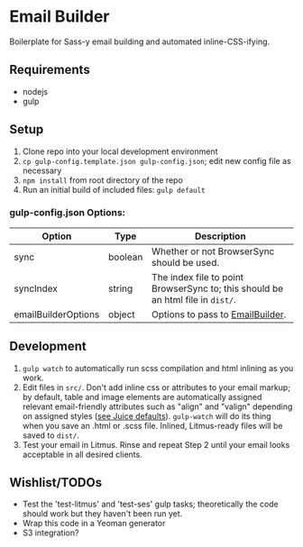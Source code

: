 # Email Builder
Boilerplate for Sass-y email building and automated inline-CSS-ifying.

## Requirements
- nodejs
- gulp

## Setup
1. Clone repo into your local development environment
2. `cp gulp-config.template.json gulp-config.json`; edit new config file as necessary
3. `npm install` from root directory of the repo
4. Run an initial build of included files: `gulp default`

### gulp-config.json Options:

Option | Type | Description
------ | ---- | -----------
sync | boolean | Whether or not BrowserSync should be used.
syncIndex | string | The index file to point BrowserSync to; this should be an html file in `dist/`.
emailBuilderOptions | object | Options to pass to [EmailBuilder](https://github.com/Email-builder/email-builder-core#options).


## Development
1. `gulp watch` to automatically run scss compilation and html inlining as you work.
2. Edit files in `src/`.  Don't add inline css or attributes to your email markup; by default, table and image elements are automatically assigned relevant email-friendly attributes such as "align" and "valign" depending on assigned styles ([see Juice defaults](https://github.com/Automattic/juice/blob/8e16f5b1027964e9cc117520c42bfd3fbd9d78f8/client.js#L18-L27)).  `gulp-watch` will do its thing when you save an .html or .scss file.  Inlined, Litmus-ready files will be saved to `dist/`.
3. Test your email in Litmus.  Rinse and repeat Step 2 until your email looks acceptable in all desired clients.

## Wishlist/TODOs
- Test the 'test-litmus' and 'test-ses' gulp tasks; theoretically the code should work but they haven't been run yet.
- Wrap this code in a Yeoman generator
- S3 integration?
